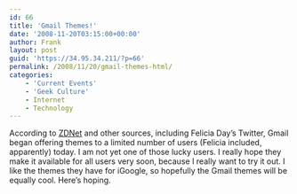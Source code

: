 ```yaml
---
id: 66
title: 'Gmail Themes!'
date: '2008-11-20T03:15:00+00:00'
author: Frank
layout: post
guid: 'https://34.95.34.211/?p=66'
permalink: /2008/11/20/gmail-themes-html/
categories:
    - 'Current Events'
    - 'Geek Culture'
    - Internet
    - Technology
---
```


According to [ZDNet](http://blogs.zdnet.com/Google/wp-trackback.php?p=1182) and other sources, including Felicia Day’s Twitter, Gmail began offering themes to a limited number of users (Felicia included, apparently) today. I am not yet one of those lucky users. I really hope they make it available for all users very soon, because I really want to try it out. I like the themes they have for iGoogle, so hopefully the Gmail themes will be equally cool. Here’s hoping.